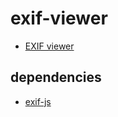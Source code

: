 # exif-viewer
 
- [EXIF viewer](https://code4fukui.github.io/exif-viewer/)

## dependencies

- [exif-js](https://github.com/taisukef/exif-js/)
